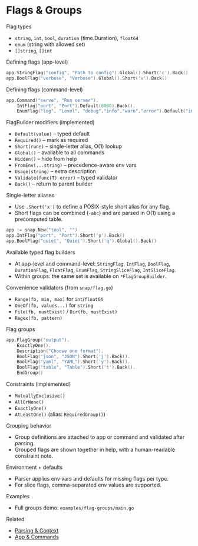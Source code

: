 # Flags & Groups

Flag types
- `string`, `int`, `bool`, `duration` (time.Duration), `float64`
- `enum` (string with allowed set)
- `[]string`, `[]int`

Defining flags (app-level)
```go
app.StringFlag("config", "Path to config").Global().Short('c').Back()
app.BoolFlag("verbose", "Verbose").Global().Short('v').Back()
```

Defining flags (command-level)
```go
app.Command("serve", "Run server").
    IntFlag("port", "Port").Default(8080).Back().
    EnumFlag("log", "Level", "debug","info","warn","error").Default("info").Back()
```

FlagBuilder modifiers (implemented)
- `Default(value)` – typed default
- `Required()` – mark as required
- `Short(rune)` – single-letter alias, O(1) lookup
- `Global()` – available to all commands
- `Hidden()` – hide from help
- `FromEnv(...string)` – precedence-aware env vars
- `Usage(string)` – extra description
- `Validate(func(T) error)` – typed validator
- `Back()` – return to parent builder

Single-letter aliases
- Use `.Short('x')` to define a POSIX-style short alias for any flag.
- Short flags can be combined (`-abc`) and are parsed in O(1) using a precomputed table.
```go
app := snap.New("tool", "")
app.IntFlag("port", "Port").Short('p').Back()
app.BoolFlag("quiet", "Quiet").Short('q').Global().Back()
```

Available typed flag builders
- At app-level and command-level: `StringFlag`, `IntFlag`, `BoolFlag`, `DurationFlag`, `FloatFlag`, `EnumFlag`, `StringSliceFlag`, `IntSliceFlag`.
- Within groups: the same set is available on `*FlagGroupBuilder`.

Convenience validators (from `snap/flag.go`)
- `Range(fb, min, max)` for `int`/`float64`
- `OneOf(fb, values...)` for `string`
- `File(fb, mustExist)` / `Dir(fb, mustExist)`
- `Regex(fb, pattern)`

Flag groups
```go
app.FlagGroup("output").
    ExactlyOne().
    Description("Choose one format").
    BoolFlag("json", "JSON").Short('j').Back().
    BoolFlag("yaml", "YAML").Short('y').Back().
    BoolFlag("table", "Table").Short('t').Back().
    EndGroup()
```

Constraints (implemented)
- `MutuallyExclusive()`
- `AllOrNone()`
- `ExactlyOne()`
- `AtLeastOne()` (alias: `RequiredGroup()`)

Grouping behavior
- Group definitions are attached to app or command and validated after parsing.
- Grouped flags are shown together in help, with a human-readable constraint note.

Environment + defaults
- Parser applies env vars and defaults for missing flags per type.
- For slice flags, comma-separated env values are supported.

Examples
- Full groups demo: `examples/flag-groups/main.go`

Related
- [Parsing & Context](./parsing-and-context.md)
- [App & Commands](./app-and-commands.md)
